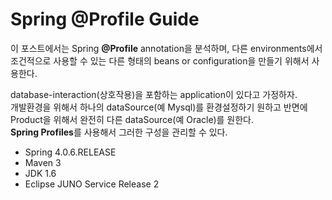 Spring @Profile Guide
=====================
이 포스트에서는 Spring **@Profile** annotation을 분석하며, 다른 environments에서 조건적으로 사용할 수 있는 다른 형태의 beans or configuration을 만들기 위해서 사용한다.

database-interaction(상호작용)을 포함하는 application이 있다고 가정하자.<br>
개발환경을 위해서 하나의 dataSource(예 Mysql)를 환경설정하기 원하고 반면에 Product을 위해서 완전히 다른 dataSource(예 Oracle)를 원한다.<br>
**Spring Profiles**를 사용해서 그러한 구성을 관리할 수 있다.<br>

+ Spring 4.0.6.RELEASE<br>
+ Maven 3<br>
+ JDK 1.6<br>
+ Eclipse JUNO Service Release 2<br>